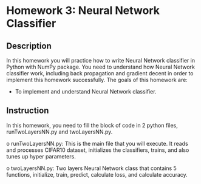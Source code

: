 ﻿# Homework 3: Neural Network Classifier

## Description

In this homework you will practice how to write Neural Network classifier in Python with NumPy package. You need to understand how Neural Network classifier work, including back propagation and gradient decent in order to implement this homework successfully. The goals of this homework are:
- To implement and understand Neural Network classifier.

## Instruction

In this homework, you need to fill the block of code in 2 python files, runTwoLayersNN.py and twoLayersNN.py.

o runTwoLayersNN.py: This is the main file that you will execute. It reads and processes CIFAR10 dataset, initializes the classifiers, trains, and also tunes up hyper parameters.

o twoLayersNN.py: Two layers Neural Network class that contains 5 functions, initialize, train, predict, calculate loss, and calculate accuracy.